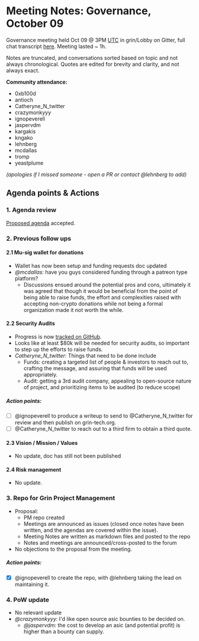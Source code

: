# Meeting Notes: Governance, October 09

Governance meeting held Oct 09 @ 3PM [UTC](http://www.timebie.com/std/utc.php) in grin/Lobby on Gitter, full chat transcript [here](https://gitter.im/grin_community/Lobby?at=5bbcc2b6bbdc0b25050fccbc). Meeting lasted ~ 1h.

Notes are truncated, and conversations sorted based on topic and not always chronological. Quotes are edited for brevity and clarity, and not always exact. 

**Community attendance:**
* 0xb100d
* antioch
* Catheryne_N_twitter
* crazymonkyyy
* ignopeverell
* jaspervdm
* kargakis
* kngako
* lehnberg
* mcdallas
* tromp
* yeastplume

_(apologies if I missed someone - open a PR or contact @lehnberg to add)_


## Agenda points & Actions

### 1. Agenda review
[Proposed agenda](https://www.grin-forum.org/t/agenda-governance-oct-9-2018) accepted.

### 2. Previous follow ups 

#### 2.1 Mu-sig wallet for donations
* Wallet has now been setup and funding requests doc updated
* _@mcdallas:_ have you guys considered funding through a patreon type platform?
   * Discussions ensued around the potential pros and cons, ultimately it was agreed that though it would be beneficial from the point of being able to raise funds, the effort and complexities raised with accepting non-crypto donations while not being a formal organization made it not worth the while. 

#### 2.2 Security Audits
* Progress is now [tracked on GitHub](https://github.com/mimblewimble/grin/issues/1609).
* Looks like at least $80k will be needed for security audits, so important to step up the efforts to raise funds.
* _Catheryne_N_twitter:_ Things that need to be done include
   * Funds: creating a targeted list of people & investors to reach out to, crafting the message, and assuring that funds will be used appropriately.
   * Audit: getting a 3rd audit company, appealing to open-source nature of project, and prioritizing items to be audited (to reduce scope)
##### Action points:
* [ ] @ignopeverell to produce a writeup to send to @Catheryne_N_twitter for review and then publish on grin-tech.org. 
* [ ] @Catheryne_N_twitter to reach out to a third firm to obtain a third quote.

#### 2.3 Vision / Mission / Values
* No update, doc has still not been published

#### 2.4 Risk management
* No update.

### 3. Repo for Grin Project Management 
* Proposal:
   * PM repo created
   * Meetings are announced as issues (closed once notes have been written, and the agendas are covered within the issue).
   * Meeting Notes are written as markdown files and posted to the repo
   * Notes and meetings are announced/cross-posted to the forum
* No objections to the proposal from the meeting.
##### Action points:
* [x] @ignopeverell to create the repo, with @lehnberg taking the lead on maintaining it.

### 4. PoW update
* No relevant update
* _@crazymonkyyy:_ I'd like open source asic bounties to be decided on.
   * _@jaspervdm:_ the cost to develop an asic (and potential profit) is higher than a bounty can supply.
